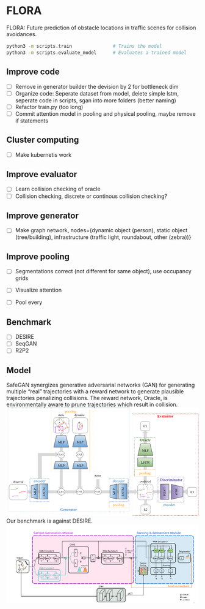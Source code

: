 # FLORA

FLORA: Future prediction of obstacle locations in traffic scenes for collision avoidances.

```bash
python3 -m scripts.train               # Trains the model
python3 -m scripts.evaluate_model      # Evaluates a trained model
```

## Improve code
- [ ] Remove in generator builder the devision by 2 for bottleneck dim
- [ ] Organize code: Seperate dataset from model, delete simple lstm, seperate code in scripts, sgan into more folders (better naming)
- [ ] Refactor train.py (too long)
- [ ] Commit attention model in pooling and physical pooling, maybe remove if statements

## Cluster computing
- [ ] Make kubernetis work

## Improve evaluator
- [ ] Learn collision checking of oracle
- [ ] Collision checking, discrete or continous collision checking?

## Improve generator
- [ ] Make graph network, nodes={dynamic object (person), static object (tree/building), infrastructure (traffic light, roundabout, other (zebra))}

## Improve pooling
- [ ] Segmentations correct (not different for same object), use occupancy grids
- [ ] Visualize attention
- [ ] Pool every



## Benchmark
- [ ] DESIRE
- [ ] SeqGAN
- [ ] R2P2

## Model 
SafeGAN synergizes generative adversarial networks (GAN) for generating multiple “real” trajectories with a reward network to generate plausible trajectories penalizing collisions. The reward network, Oracle, is environmentally aware to prune trajectories which result in collision.
![safeGAN](images/architecture.png)
Our benchmark is against DESIRE. 
![DESIRE](images/DESIRE.png)

